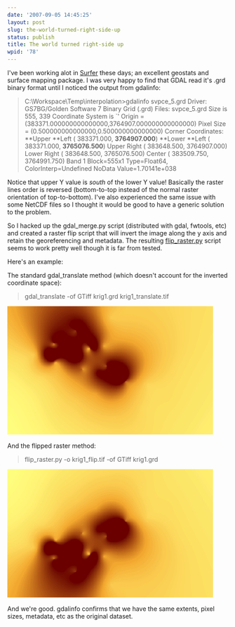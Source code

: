 ```yaml
---
date: '2007-09-05 14:45:25'
layout: post
slug: the-world-turned-right-side-up
status: publish
title: The world turned right-side up
wpid: '78'
---
```


I've been working alot in [Surfer](http://www.goldensoftware.com/products/surfer/surfer.shtml) these days; an excellent geostats and surface mapping package. I was very happy to find that GDAL read it's .grd binary format until I noticed the output from gdalinfo:



> C:\Workspace\Temp\interpolation>gdalinfo svpce_5.grd
Driver: GS7BG/Golden Software 7 Binary Grid (.grd)
Files: svpce_5.grd
Size is 555, 339
Coordinate System is `'
Origin = (383371.000000000000000,3764907.000000000000000)
Pixel Size = (0.500000000000000,0.500000000000000)
Corner Coordinates:
**Upper **Left  (  383371.000, **3764907.000**)
**Lower **Left  (  383371.000, **3765076.500**)
Upper Right (  383648.500, 3764907.000)
Lower Right (  383648.500, 3765076.500)
Center      (  383509.750, 3764991.750)
Band 1 Block=555x1 Type=Float64, ColorInterp=Undefined
 NoData Value=1.70141e+038



Notice that upper Y value is _south_ of the lower Y value! Basically the raster lines order is reversed (bottom-to-top instead of the normal raster orientation of top-to-bottom). I've also experienced the same issue with some NetCDF files so I thought it would be good to have a generic solution to the problem.

So I hacked up the gdal_merge.py script (distributed with gdal, fwtools, etc) and created a raster flip script that will invert the image along the y axis and retain the georeferencing and metadata. The resulting [flip_raster.py](http://perrygeo.googlecode.com/svn/trunk/gis-bin/flip_raster.py) script seems to work pretty well though it is far from tested.

Here's an example:

The standard gdal_translate method (which doesn't account for the inverted coordinate space):



> gdal_translate -of GTiff krig1.grd krig1_translate.tif


![](/assets/img/standard.jpg)

And the flipped raster method:



> flip_raster.py -o krig1_flip.tif -of GTiff krig1.grd 


![](/assets/img/flipped.jpg)

And we're good.  gdalinfo confirms that we have the same extents, pixel sizes, metadata, etc as the original dataset. 



